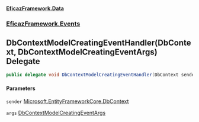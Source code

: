 #### [EficazFramework.Data](EficazFrameworkData.md 'EficazFramework Data')
### [EficazFramework.Events](EficazFrameworkData.md#EficazFramework.Events 'EficazFramework.Events')

## DbContextModelCreatingEventHandler(DbContext, DbContextModelCreatingEventArgs) Delegate

```csharp
public delegate void DbContextModelCreatingEventHandler(DbContext sender, EficazFramework.Events.DbContextModelCreatingEventArgs args);
```
#### Parameters

<a name='EficazFramework.Events.DbContextModelCreatingEventHandler(DbContext,EficazFramework.Events.DbContextModelCreatingEventArgs).sender'></a>

`sender` [Microsoft.EntityFrameworkCore.DbContext](https://docs.microsoft.com/en-us/dotnet/api/Microsoft.EntityFrameworkCore.DbContext 'Microsoft.EntityFrameworkCore.DbContext')

<a name='EficazFramework.Events.DbContextModelCreatingEventHandler(DbContext,EficazFramework.Events.DbContextModelCreatingEventArgs).args'></a>

`args` [DbContextModelCreatingEventArgs](EficazFramework.Events/DbContextModelCreatingEventArgs.md 'EficazFramework.Events.DbContextModelCreatingEventArgs')